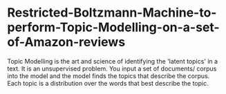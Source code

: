 # Restricted-Boltzmann-Machine-to-perform-Topic-Modelling-on-a-set-of-Amazon-reviews

Topic Modelling is the art and science of identifying the 'latent topics' in a text. It is an unsupervised problem. You input a set of documents/ corpus into the model and the model finds the topics that describe the corpus. Each topic is a distribution over the words that best describe the topic. 

